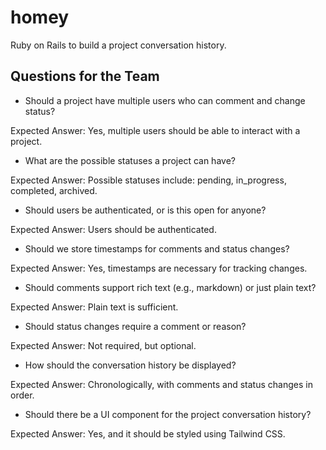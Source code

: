# homey
 Ruby on Rails to build a project conversation history.

## Questions for the Team

* Should a project have multiple users who can comment and change status?

Expected Answer: Yes, multiple users should be able to interact with a project.

* What are the possible statuses a project can have?

Expected Answer: Possible statuses include: pending, in_progress, completed, archived.

* Should users be authenticated, or is this open for anyone?

Expected Answer: Users should be authenticated.

* Should we store timestamps for comments and status changes?

Expected Answer: Yes, timestamps are necessary for tracking changes.

* Should comments support rich text (e.g., markdown) or just plain text?

Expected Answer: Plain text is sufficient.

* Should status changes require a comment or reason?

Expected Answer: Not required, but optional.

* How should the conversation history be displayed?

Expected Answer: Chronologically, with comments and status changes in order.

* Should there be a UI component for the project conversation history?

Expected Answer: Yes, and it should be styled using Tailwind CSS.